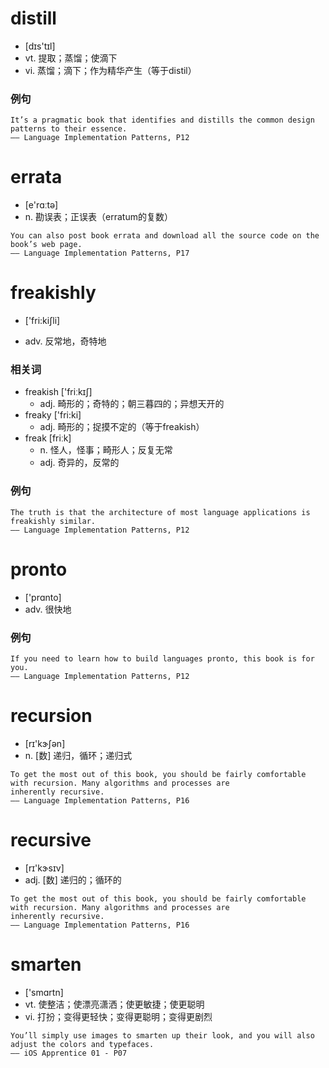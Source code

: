 # distill
* [dɪs'tɪl]
* vt. 提取；蒸馏；使滴下
* vi. 蒸馏；滴下；作为精华产生（等于distil）

### 例句

```
It’s a pragmatic book that identifies and distills the common design patterns to their essence.
—— Language Implementation Patterns, P12
```

# errata
* [e'rɑːtə]
* n. 勘误表；正误表（erratum的复数）

```
You can also post book errata and download all the source code on the book’s web page.
—— Language Implementation Patterns, P17
```

# freakishly 

* ['fri:kiʃli]

* adv. 反常地，奇特地

### 相关词

* freakish ['friːkɪʃ] 
    - adj. 畸形的；奇特的；朝三暮四的；异想天开的
* freaky ['fri:ki] 
    - adj. 畸形的；捉摸不定的（等于freakish）
* freak [friːk] 
    - n. 怪人，怪事；畸形人；反复无常
    - adj. 奇异的，反常的

### 例句

```
The truth is that the architecture of most language applications is freakishly similar.
—— Language Implementation Patterns, P12
```

# pronto
* ['prɑnto]
* adv. 很快地

### 例句

```
If you need to learn how to build languages pronto, this book is for you. 
—— Language Implementation Patterns, P12
```

# recursion
* [rɪ'kɝʃən]
* n. [数] 递归，循环；递归式

```
To get the most out of this book, you should be fairly comfortable with recursion. Many algorithms and processes are 
inherently recursive.
—— Language Implementation Patterns, P16
```

# recursive
* [rɪ'kɝsɪv]
* adj. [数] 递归的；循环的

```
To get the most out of this book, you should be fairly comfortable with recursion. Many algorithms and processes are 
inherently recursive.
—— Language Implementation Patterns, P16
```

# smarten
* ['smɑrtn]
* vt. 使整洁；使漂亮潇洒；使更敏捷；使更聪明
* vi. 打扮；变得更轻快；变得更聪明；变得更剧烈
```
You’ll simply use images to smarten up their look, and you will also adjust the colors and typefaces.
—— iOS Apprentice 01 - P07
```

